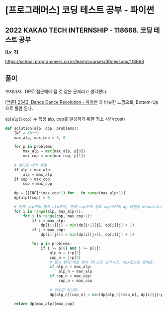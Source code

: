 # [프로그래머스] 코딩 테스트 공부 - 파이썬

## 2022 KAKAO TECH INTERNSHIP - 118668. 코딩 테스트 공부

**[Lv. 3]**



https://school.programmers.co.kr/learn/courses/30/lessons/118668



## 풀이

보자마자.. DP로 접근해야 될 것 같은 문제라고 생각했다.

[[백준] 2342. Dance Dance Revolution - 파이썬](https://wondev.tistory.com/161) 과 비슷한 느낌으로, Bottom-Up으로 풀면 된다.

`dp[alp][cop]` => 특정 alp, cop를 달성하기 위한 최소 시간(cost)



```python
def solution(alp, cop, problems):
    INF = 10**9
    max_alp, max_cop = 0, 0

    for p in problems:
        max_alp = max(max_alp, p[0])
        max_cop = max(max_cop, p[1])
        
    # 런타임 에러 해결    
    if alp > max_alp:
        alp = max_alp
    if cop > max_cop:
        cop = max_cop
		
    dp = [[INF]*(max_cop+1) for _ in range(max_alp+1)]
    dp[alp][cop] = 0

    # 현재 alp부터 필요 alp까지, 현재 cop부터 필요 cop까지의 dp 배열을 memoization을 이용해 채워 나감.
    for i in range(alp, max_alp+1):
        for j in range(cop, max_cop+1):
            if i < max_alp:
                dp[i+1][j] = min(dp[i+1][j], dp[i][j] + 1)
            if j < max_cop:
                dp[i][j+1] = min(dp[i][j+1], dp[i][j] + 1)

            for p in problems:
                if i >= p[0] and j >= p[1]:
                    alp_n = i+p[2]
                    cop_n = j+p[3]
                    # 필요 범위(배열 범위 밖)으로 넘어가면, max값으로 줄여줌.
                    if alp_n > max_alp:
                        alp_n = max_alp
                    if cop_n > max_cop:
                        cop_n = max_cop
										
                    # 최솟값 최신화!
                    dp[alp_n][cop_n] = min(dp[alp_n][cop_n], dp[i][j]+p[4])
                    
    return dp[max_alp][max_cop]
```

